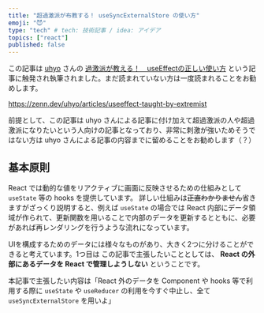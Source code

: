 ```yaml
---
title: "超過激派が布教する！ useSyncExternalStore の使い方"
emoji: "😈"
type: "tech" # tech: 技術記事 / idea: アイデア
topics: ["react"]
published: false
---
```


この記事は [uhyo](https://zenn.dev/uhyo) さんの [過激派が教える！　useEffectの正しい使い方](https://zenn.dev/uhyo/articles/useeffect-taught-by-extremist) という記事に触発され執筆されました。まだ読まれていない方は一度読まれることをお勧めします。

https://zenn.dev/uhyo/articles/useeffect-taught-by-extremist

前提として、この記事は uhyo さんによる記事に付け加えて超過激派の人や超過激派になりたいという人向けの記事となっており、非常に刺激が強いためそうではない方は uhyo さんによる記事の内容までに留めることをお勧めします（？）

## 基本原則

React では動的な値をリアクティブに画面に反映させるための仕組みとして `useState` 等の hooks を提供しています。
詳しい仕組みは~~正直わかりません~~省きますがざっくり説明すると、例えば `useState` の場合では React 内部にデータ領域が作られて、更新関数を用いることで内部のデータを更新するとともに、必要があれば再レンダリングを行うような流れになっています。

UIを構成するためのデータには様々なものがあり、大きく2つに分けることができると考えています。1つ目は 
この記事で主張したいこととしては、 **React の外部にあるデータを React で管理しようしない** ということです。

本記事で主張したい内容は「React 外のデータを Component や hooks 等で利用する際に `useState` や `useReducer` の利用を今すぐ中止し、全て `useSyncExternalStore` を用いよ」